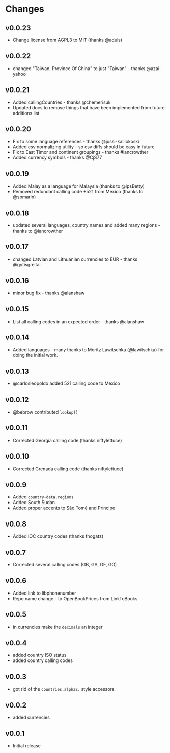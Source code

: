 # Changes

## v0.0.23

  * Change license from AGPL3 to MIT (thanks @aduis)

## v0.0.22

  * changed "Taiwan, Province Of China" to just "Taiwan" - thanks @azai-yahoo

## v0.0.21

  * Added callingCountries - thanks @chemerisuk
  * Updated docs to remove things that have been implemented from future additions list

## v0.0.20

  * Fix to some language references - thanks @jussi-kalliokoski
  * Added csv normalizing utility - so csv diffs should be easy in future
  * Fix to East Timor and continent groupings - thanks #iancrowther
  * Added currency symbols - thanks @CjS77

## v0.0.19

  * Added Malay as a language for Malaysia (thanks to @lpsBetty)
  * Removed redundant calling code +521 from Mexico (thanks to @spmarin)

## v0.0.18

  * updated several languages, country names and added many regions - thanks to @iancrowther

## v0.0.17

  * changed Latvian and Lithuanian currencies to EUR - thanks @gytisgreitai

## v0.0.16

  * minor bug fix - thanks @alanshaw

## v0.0.15

  * List all calling codes in an expected order - thanks @alanshaw

## v0.0.14

  * Added languages - many thanks to Moritz Lawitschka (@lawitschka) for doing the initial work.

## v0.0.13

  * @carlosleopoldo added 521 calling code to Mexico

## v0.0.12

  * @bebrow contributed `lookup()`

## v0.0.11

  * Corrected Georgia calling code (thanks niftylettuce)

## v0.0.10

  * Corrected Grenada calling code (thanks niftylettuce)

## v0.0.9

  * Added `country-data.regions`
  * Added South Sudan
  * Added proper accents to São Tomé and Príncipe

## v0.0.8

  * Added IOC country codes (thanks fnogatz)

## v0.0.7

  * Corrected several calling codes (GB, GA, GF, GG)

## v0.0.6

  * Added link to libphonenumber
  * Repo name change - to OpenBookPrices from LinkToBooks

## v0.0.5

  * in currencies make the `decimals` an integer

## v0.0.4

  * added country ISO status
  * added country calling codes

## v0.0.3

  * got rid of the `countries.alpha2.` style accessors.

## v0.0.2

  * added currencies

## v0.0.1

  * Initial release
